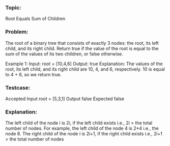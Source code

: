 ### Topic: 
Root Equals Sum of Children
### Problem: 
The root of a binary tree that consists of exactly 3 nodes: the root, its left child, and its right child. 
Return true if the value of the root is equal to the sum of the values of its two children, or false otherwise.

Example 1:
Input: root = [10,4,6]
Output: true
Explanation: The values of the root, its left child, and its right child are 10, 4, and 6, respectively.
10 is equal to 4 + 6, so we return true.

### Testcase:
Accepted
Input
root =
[5,3,1]
Output
false
Expected
false

### Explanation: 
The left child of the node i is 2i, if the left child exists i.e., 2i > the total number of nodes. For example, the left child of the node 4 is 2*4 i.e., the node 8. 
The right child of the node i is 2i+1, if the right child exists i.e., 2i+1 > the total number of nodes
